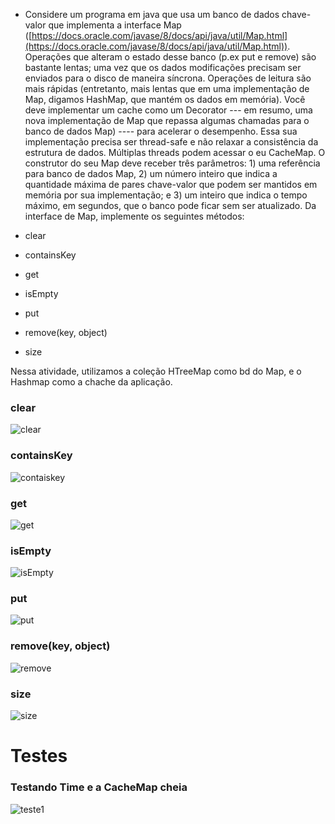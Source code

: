 
 -  Considere um programa em java que usa um banco de dados chave-valor que implementa a interface Map ([https://docs.oracle.com/javase/8/docs/api/java/util/Map.html](https://docs.oracle.com/javase/8/docs/api/java/util/Map.html)). Operações que alteram o estado desse banco (p.ex put e remove) são bastante lentas; uma vez que os dados modificações precisam ser enviados para o disco de maneira síncrona. Operações de leitura são mais rápidas (entretanto, mais lentas que em uma implementação de Map, digamos HashMap, que mantém os dados em memória). Você deve implementar um cache como um Decorator --- em resumo, uma nova implementação de Map que repassa algumas chamadas para o banco de dados Map) ---- para acelerar o desempenho. Essa sua implementação precisa ser thread-safe e não relaxar a consistência da estrutura de dados. Múltiplas threads podem acessar o eu CacheMap. O construtor do seu Map deve receber três parâmetros: 1) uma referência para banco de dados Map, 2) um número inteiro que indica a quantidade máxima de pares chave-valor que podem ser mantidos em memória por sua implementação; e 3) um inteiro que indica o tempo máximo, em segundos, que o banco pode ficar sem ser atualizado. Da interface de Map, implemente os seguintes métodos:
    
 - clear
 -  containsKey
 - get
 - isEmpty
 - put
 - remove(key, object)
 - size


Nessa atividade, utilizamos a coleção HTreeMap como bd do Map, e o Hashmap como a chache da aplicação.


### clear
![clear](https://drive.google.com/uc?export=view&id=1MWaEsW3XI7W5zBavagDM7_69acZgs_mv)


### containsKey

![contaiskey](https://drive.google.com/uc?export=view&id=1Pk1idrByDloXXdjROrIaIy-1V3Kzbi0_)


### get
![get](https://drive.google.com/uc?export=view&id=1cRVBKzwjQvjiqxCtQOwI8rNIzd555y91)


### isEmpty

![isEmpty](https://drive.google.com/uc?export=view&id=1B2iOg-mH2nvjuYM9r4fcS3v_psauQdMt)

### put
![put](https://drive.google.com/uc?export=view&id=1T6nplsDM46zOIOlfDWP64jUA5bKhZ_6t)

### remove(key, object)

![remove](https://drive.google.com/uc?export=view&id=1frMpuLemcUdEhCYQxqVrZ_PT3s1XNNwC)

### size

![size](https://drive.google.com/uc?export=view&id=12iqtKrbAORxpF4BBkgxtW3i98x7lZu6b)



# Testes

### Testando Time e a CacheMap cheia


![teste1](https://drive.google.com/uc?export=view&id=1vb2Eeq4cDCmWdQO5AROfy8V__GflRY3E)